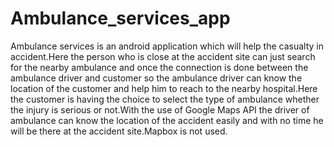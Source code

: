 # Ambulance_services_app
Ambulance services is an android application which will help the casualty in accident.Here the person who is close at the accident site can just search for the nearby ambulance and once the connection is done between the ambulance driver and customer so the ambulance driver can know the location of the customer and help him to reach to the nearby hospital.Here the customer is having the choice to select the type of ambulance whether the injury is serious or not.With the use of Google Maps API the driver of ambulance can know the location of the accident easily and with no time he will be there at the accident site.Mapbox is not used.
